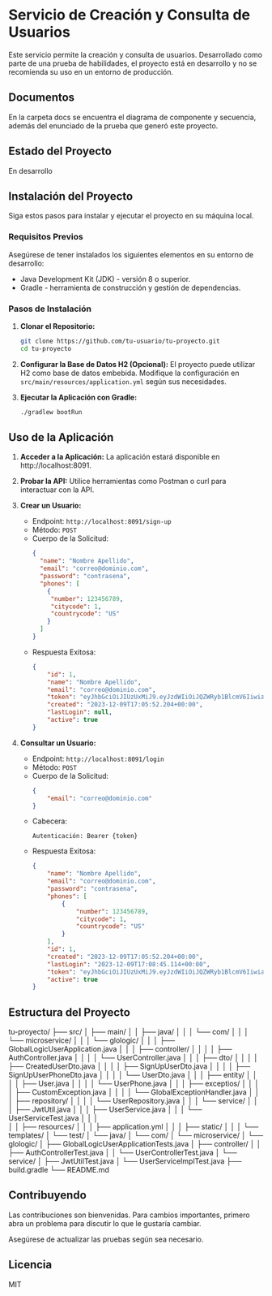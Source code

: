 # Servicio de Creación y Consulta de Usuarios

Este servicio permite la creación y consulta de usuarios. Desarrollado como parte de una prueba de habilidades, el proyecto está en desarrollo y no se recomienda su uso en un entorno de producción.

## Documentos
En la carpeta docs se encuentra el diagrama de componente y secuencia, además del enunciado de la prueba que generó este proyecto.

## Estado del Proyecto
En desarrollo

## Instalación del Proyecto
Siga estos pasos para instalar y ejecutar el proyecto en su máquina local.

### Requisitos Previos
Asegúrese de tener instalados los siguientes elementos en su entorno de desarrollo:
- Java Development Kit (JDK) - versión 8 o superior.
- Gradle - herramienta de construcción y gestión de dependencias.

### Pasos de Instalación
1. **Clonar el Repositorio:**
    ```bash
    git clone https://github.com/tu-usuario/tu-proyecto.git
    cd tu-proyecto
    ```

2. **Configurar la Base de Datos H2 (Opcional):**
    El proyecto puede utilizar H2 como base de datos embebida. Modifique la configuración en `src/main/resources/application.yml` según sus necesidades.

3. **Ejecutar la Aplicación con Gradle:**
    ```bash
    ./gradlew bootRun
    ```

## Uso de la Aplicación
1. **Acceder a la Aplicación:**
    La aplicación estará disponible en http://localhost:8091.

2. **Probar la API:**
    Utilice herramientas como Postman o curl para interactuar con la API.

3. **Crear un Usuario:**
    - Endpoint: `http://localhost:8091/sign-up`
    - Método: `POST`
    - Cuerpo de la Solicitud:
        ```json
        {
          "name": "Nombre Apellido",
          "email": "correo@dominio.com",
          "password": "contrasena",
          "phones": [
            {
             "number": 123456789,
             "citycode": 1,
             "countrycode": "US"
            } 
          ]
        }
        ```
    - Respuesta Exitosa:
        ```json
        {
            "id": 1,
            "name": "Nombre Apellido",
            "email": "correo@dominio.com",
            "token": "eyJhbGciOiJIUzUxMiJ9.eyJzdWIiOiJQZWRyb1BlcmV6IiwiaWF0IjoxNzAyMTQxNzI1LCJleHAiOjE3MDIxNDUzMjV9.R9wQSWbzYWJLCaXtc53fH5MgbWBQCxW9Zq6K7MSiKCRZbJyr7HjYMVnvyiIDte23se-4xofCIHun8MB0VNrt4w",
            "created": "2023-12-09T17:05:52.204+00:00",
            "lastLogin": null,
            "active": true
        }
        ```

4. **Consultar un Usuario:**
    - Endpoint: `http://localhost:8091/login`
    - Método: `POST`
    - Cuerpo de la Solicitud:
        ```json
        {
            "email": "correo@dominio.com"
        }
        ```
    - Cabecera:
        ```
        Autenticación: Bearer {token}
        ```
    - Respuesta Exitosa:
        ```json
        {
            "name": "Nombre Apellido",
            "email": "correo@dominio.com",
            "password": "contrasena",
            "phones": [
                {
                    "number": 123456789,
                    "citycode": 1,
                    "countrycode": "US"
                }
            ],
            "id": 1,
            "created": "2023-12-09T17:05:52.204+00:00",
            "lastLogin": "2023-12-09T17:08:45.114+00:00",
            "token": "eyJhbGciOiJIUzUxMiJ9.eyJzdWIiOiJQZWRyb1BlcmV6IiwiaWF0IjoxNzAyMTQxNzI1LCJleHAiOjE3MDIxNDUzMjV9.R9wQSWbzYWJLCaXtc53fH5MgbWBQCxW9Zq6K7MSiKCRZbJyr7HjYMVnvyiIDte23se-4xofCIHun8MB0VNrt4w",
            "active": true
        }
        ```

## Estructura del Proyecto

tu-proyecto/
├── src/
│   ├── main/
│   │   ├── java/
│   │   │   └── com/
│   │   │       └── microservice/
│   │   │           └── glologic/
│   │   │               ├── GlobalLogicUserApplication.java
│   │   │               ├── controller/
│   │   │               │   ├── AuthController.java
│   │   │               │   └── UserController.java
│   │   │               ├── dto/
│   │   │               │   ├── CreatedUserDto.java
│   │   │               │   ├── SignUpUserDto.java
│   │   │               │   ├── SignUpUserPhoneDto.java
│   │   │               │   └── UserDto.java
│   │   │               ├── entity/
│   │   │               │   ├── User.java
│   │   │               │   └── UserPhone.java
│   │   │               ├── exceptios/
│   │   │               │   ├── CustomException.java
│   │   │               │   └── GlobalExceptionHandler.java
│   │   │               ├── repository/
│   │   │               │   └── UserRepository.java
│   │   │               └── service/
│   │   │                   ├── JwtUtil.java
│   │   │                   ├── UserService.java
│   │   │                   └── UserServiceTest.java
│   │   │               
│   │   ├── resources/
│   │   │   ├── application.yml
│   │   │   ├── static/
│   │   │   └── templates/
│   └── test/
│       └── java/
│           └── com/
│               └── microservice/
│                   └── glologic/
│                       ├── GlobalLogicUserApplicationTests.java
│                       ├── controller/
│                       │   ├── AuthControllerTest.java
│                       │   └── UserControllerTest.java
│                       └── service/
│                           ├── JwtUtilTest.java
│                           └── UserServiceImplTest.java
├── build.gradle
└── README.md


## Contribuyendo
Las contribuciones son bienvenidas. Para cambios importantes, primero abra un problema para discutir lo que le gustaría cambiar.

Asegúrese de actualizar las pruebas según sea necesario.

## Licencia
MIT
